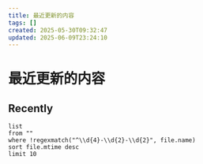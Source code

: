```yaml
---
title: 最近更新的内容
tags: []
created: 2025-05-30T09:32:47
updated: 2025-06-09T23:24:10
---
```


# 最近更新的内容

## Recently

```dataview
list
from ""
where !regexmatch("^\\d{4}-\\d{2}-\\d{2}", file.name)
sort file.mtime desc
limit 10
```
